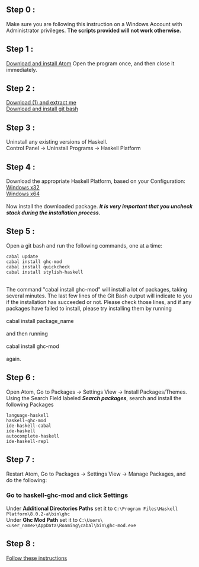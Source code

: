 ## Step 0 :
Make sure you are following this instruction on a Windows Account with Administrator privileges. **The scripts provided will not work otherwise.**
## Step 1 :
[Download and install Atom](https://atom.io)
Open the program once, and then close it immediately.
## Step 2 :
[Download (1) and extract me](https://github.com/livecodealex/haskell-atom/archive/master.zip) <br />
[Download and install git bash](https://github.com/git-for-windows/git/releases/download/v2.14.1.windows.1/Git-2.14.1-64-bit.exe)
## Step 3 :
Uninstall any existing versions of Haskell.
<br />
Control Panel -> Uninstall Programs -> Haskell Platform
## Step 4 :
Download the appropriate Haskell Platform, based on your Configuration:<br />
[Windows x32](https://www.haskell.org/platform/download/8.0.2/HaskellPlatform-8.0.2-a-full-i386-setup.exe) <br />
[Windows x64](https://www.haskell.org/platform/download/8.0.2/HaskellPlatform-8.0.2-a-full-x86_64-setup.exe) <br />
<br />
Now install the downloaded package.
***It is very important that you uncheck stack during the installation process.***
<br />
## Step 5 :
Open a git bash and run the following commands, one at a time:<br />
```
cabal update
cabal install ghc-mod
cabal install quickcheck
cabal install stylish-haskell
``` 
<br />
The command "cabal install ghc-mod" will install a lot of packages, taking several minutes. The last few lines of the Git Bash output will indicate to you if the installation has succeeded or not. Please check those lines, and if any packages have failed to install, please try installing them by running <br /><br /> cabal install package_name  <br /><br />
and then running <br /><br />
cabal install ghc-mod <br /><br />
again.

## Step 6 :
Open Atom, Go to Packages -> Settings View -> Install Packages/Themes.<br />
Using the Search Field labeled ***Search packages***, search and install the following Packages<br />

```
language-haskell
haskell-ghc-mod
ide-haskell-cabal
ide-haskell
autocomplete-haskell
ide-haskell-repl
```

## Step 7 :
Restart Atom, Go to Packages -> Settings View -> Manage Packages, and do the following:
### Go to haskell-ghc-mod and click Settings
Under **Additional Directories Paths** set it to `C:\Program Files\Haskell Platform\8.0.2-a\bin\ghc`<br />
Under **Ghc Mod Path** set it to `C:\Users\<user_name>\AppData\Roaming\cabal\bin\ghc-mod.exe`

## Step 8 :
[Follow these instructions](https://github.com/livecodealex/haskell-atom/blob/master/Instructions/general_repl_sanity_check.md)

